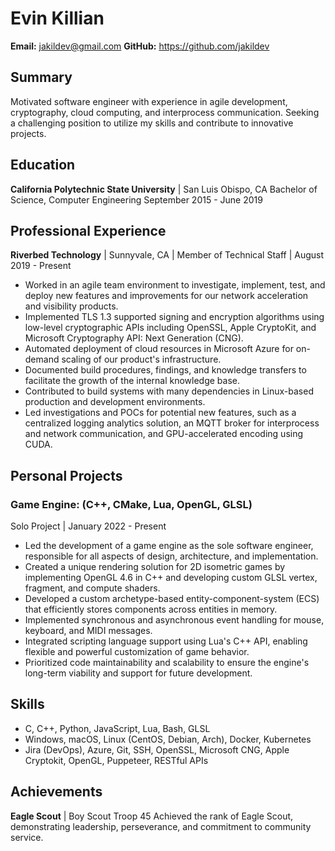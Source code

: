 # Evin Killian
**Email:** jakildev@gmail.com
**GitHub:** https://github.com/jakildev

## Summary
Motivated software engineer with experience in agile development, cryptography, cloud computing, and interprocess communication. Seeking a challenging position to utilize my skills and contribute to innovative projects.

## Education
**California Polytechnic State University** | San Luis Obispo, CA
Bachelor of Science, Computer Engineering
September 2015 - June 2019

## Professional Experience
**Riverbed Technology** | Sunnyvale, CA |
Member of Technical Staff |
August 2019 - Present

- Worked in an agile team environment to investigate, implement, test, and deploy new features and improvements for our network acceleration and visibility products.
- Implemented TLS 1.3 supported signing and encryption algorithms using low-level cryptographic APIs including OpenSSL, Apple CryptoKit, and Microsoft Cryptography API: Next Generation (CNG).
- Automated deployment of cloud resources in Microsoft Azure for on-demand scaling of our product's infrastructure.
- Documented build procedures, findings, and knowledge transfers to facilitate the growth of the internal knowledge base.
- Contributed to build systems with many dependencies in Linux-based production and development environments.
- Led investigations and POCs for potential new features, such as a centralized logging analytics solution, an MQTT broker for interprocess and network communication, and GPU-accelerated encoding using CUDA.

## Personal Projects
### Game Engine: (C++, CMake, Lua, OpenGL, GLSL)
Solo Project   |   January 2022 - Present
- Led the development of a game engine as the sole software engineer, responsible for all aspects of design, architecture, and implementation.
- Created a unique rendering solution for 2D isometric games by implementing OpenGL 4.6 in C++ and developing custom GLSL vertex, fragment, and compute shaders.
- Developed a custom archetype-based entity-component-system (ECS) that efficiently stores components across entities in memory.
- Implemented synchronous and asynchronous event handling for mouse, keyboard, and MIDI messages.
- Integrated scripting language support using Lua's C++ API, enabling flexible and powerful customization of game behavior.
- Prioritized code maintainability and scalability to ensure the engine's long-term viability and support for future development.

## Skills
- C, C++, Python, JavaScript, Lua, Bash, GLSL
- Windows, macOS, Linux (CentOS, Debian, Arch), Docker, Kubernetes
- Jira (DevOps), Azure, Git, SSH, OpenSSL, Microsoft CNG, Apple Cryptokit, OpenGL, Puppeteer, RESTful APIs

## Achievements
**Eagle Scout** | Boy Scout Troop 45
Achieved the rank of Eagle Scout, demonstrating leadership, perseverance, and commitment to community service.
